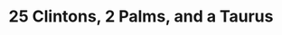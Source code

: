 ---
inv_num: 2013-206
add_credit:
url: 2013-206-25-clintons-2-palms-and-a-taurus
title: " 25 Clintons, 2 Palms, and a Taurus"
year: '2013'
display_year: '2013'
medium: 'Sixteen pencil on paper drawings. '
dims: "(x16) 36 x 24 in."
pitch: "​...."
ps:
live_url:
youtube:
related_code:
subheading:
download:
commission:
layout: things-i-made
---